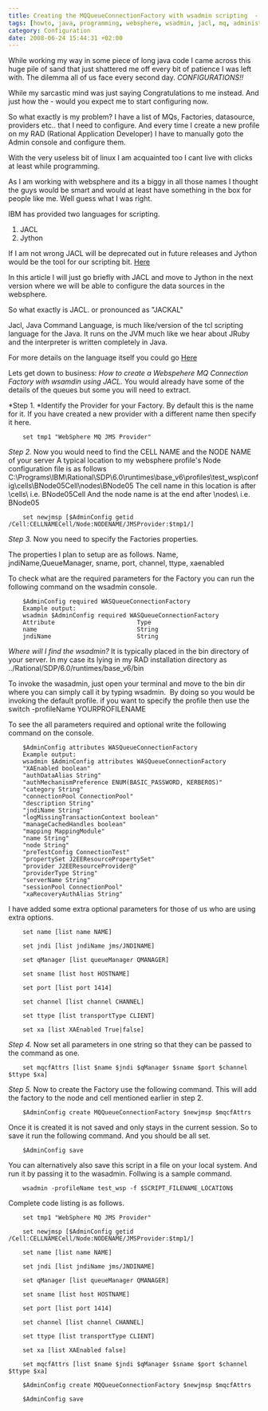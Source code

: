 ```yaml
---
title: Creating the MQQueueConnectionFactory with wsadmin scripting  - JACL Part 1.
tags: [howto, java, programming, websphere, wsadmin, jacl, mq, administrator, scripting, sysadmin, ibm]
category: Configuration
date: 2008-06-24 15:44:31 +02:00
---
```




While working my way in some piece of long java code I came across this huge pile of sand that just shattered me off every bit of patience I was left with. The dilemma all of us face every second day. *CONFIGURATIONS!!*

While my sarcastic mind was just saying Congratulations to me instead. And just how the - would you expect me to start configuring now.

So what exactly is my problem? I have a list of MQs, Factories, datasource, providers etc.. that I need to configure. And every time I create a new profile on my RAD (Rational Application Developer) I have to manually goto the Admin console and configure them.

With the very useless bit of linux I am acquainted too I cant live with clicks at least while programming.

As I am working with websphere and its a biggy in all those names I thought the guys would be smart and would at least have something in the box for people like me. Well guess what I was right.

IBM has provided two languages for scripting.

1. JACL
2. Jython

If I am not wrong JACL will be deprecated out in future releases and Jython would be the tool for our scripting bit.
[Here](http://publib.boulder.ibm.com/infocenter/wasinfo/v6r1/index.jsp?topic=/com.ibm.websphere.nd.doc/info/ae/ae/rmig_deprecationlist.html)

In this article I will just go briefly with JACL and move to Jython in the next version where we will be able to configure the data sources in the websphere.

So what exactly is JACL. or pronounced as "JACKAL"

Jacl, Java Command Language, is much like/version of the tcl scripting language for the Java. It runs on the JVM much like we hear about JRuby and the interpreter is written completely in Java.

For more details on the language itself you could go [Here](http://publib.boulder.ibm.com/infocenter/imshelp1/v3r0/index.jsp?topic=/com.ibm.sif.doc/jaclabout.html)

Lets get down to business: *How to create a Webspehere MQ Connection Factory with wsamdin using JACL.*
You would already have some of the details of the queues but some you will need to extract.

*Step 1.
*Identify the Provider for your Factory. By default this is the name for it. If you have created a new provider with a different name then specify it here.

```
	set tmp1 "WebSphere MQ JMS Provider"
```

*Step 2.*
Now you would need to find the CELL NAME and the NODE NAME of your server
A typical location to my websphere profile's Node configuration file is as follows
C:\Programs\IBM\Rational\SDP\6.0\runtimes\base_v6\profiles\test_wsp\config\cells\BNode05Cell\nodes\BNode05
The cell name in this location is after \cells\ i.e. BNode05Cell
And the node name is at the end after \nodes\ i.e. BNode05

```
	set newjmsp [$AdminConfig getid /Cell:CELLNAMECell/Node:NODENAME/JMSProvider:$tmp1/]
```

*Step 3.*
Now you need to specify the Factories properties.

The properties I plan to setup are as follows.
	Name, jndiName,QueueManager, sname, port, channel, ttype, xaenabled

To check what are the required parameters for the Factory you can run the following command on the wsadmin console.

```
	$AdminConfig required WASQueueConnectionFactory
	Example output:
	wsadmin $AdminConfig required WASQueueConnectionFactory
	Attribute                       Type
	name                            String
	jndiName                        String

```

*Where will I find the wsadmin?*
It is typically placed in the bin directory of your server.
In my case its lying in my RAD installation directory as
../Rational/SDP/6.0/runtimes/base_v6/bin

To invoke the wasadmin, just open your terminal and move to the bin dir where you can simply call it by typing wsadmin.  By doing so you would be invoking the default profile. if you want to specify the profile then use the switch -profileName YOURPROFILENAME

To see the all parameters required and optional write the following command on the console.

```
	$AdminConfig attributes WASQueueConnectionFactory
	Example output:
	wsadmin $AdminConfig attributes WASQueueConnectionFactory
	"XAEnabled boolean"
	"authDataAlias String"
	"authMechanismPreference ENUM(BASIC_PASSWORD, KERBEROS)"
	"category String"
	"connectionPool ConnectionPool"
	"description String"
	"jndiName String"
	"logMissingTransactionContext boolean"
	"manageCachedHandles boolean"
	"mapping MappingModule"
	"name String"
	"node String"
	"preTestConfig ConnectionTest"
	"propertySet J2EEResourcePropertySet"
	"provider J2EEResourceProvider@"
	"providerType String"
	"serverName String"
	"sessionPool ConnectionPool"
	"xaRecoveryAuthAlias String"
```

I have added some extra optional parameters for those of us who are using extra options.

```
	set name [list name NAME]

	set jndi [list jndiName jms/JNDINAME]

	set qManager [list queueManager QMANAGER]

	set sname [list host HOSTNAME]

	set port [list port 1414]

	set channel [list channel CHANNEL]

	set ttype [list transportType CLIENT]

	set xa [list XAEnabled True|false]
```

*Step 4.*
Now set all parameters in one string so that they can be passed to the command as one.

```
	set mqcfAttrs [list $name $jndi $qManager $sname $port $channel $ttype $xa]
```

*Step 5.*
Now to create the Factory use the following command. This will add the factory to the node and cell mentioned earlier in step 2.

```
	$AdminConfig create MQQueueConnectionFactory $newjmsp $mqcfAttrs
```

Once it is created it is not saved and only stays in the current session. So to save it run the following command. And you should be all set.

```
	$AdminConfig save
```

You can alternatively also save this script in a file on your local system. And run it by passing it to the wasadmin. Follwing is a sample command.

```
	wsadmin -profileName test_wsp -f $SCRIPT_FILENAME_LOCATION$
```

Complete code listing is as follows.

```
	set tmp1 "WebSphere MQ JMS Provider"

	set newjmsp [$AdminConfig getid /Cell:CELLNAMECell/Node:NODENAME/JMSProvider:$tmp1/]

	set name [list name NAME]

	set jndi [list jndiName jms/JNDINAME]

	set qManager [list queueManager QMANAGER]

	set sname [list host HOSTNAME]

	set port [list port 1414]

	set channel [list channel CHANNEL]

	set ttype [list transportType CLIENT]

	set xa [list XAEnabled false]

	set mqcfAttrs [list $name $jndi $qManager $sname $port $channel $ttype $xa]

	$AdminConfig create MQQueueConnectionFactory $newjmsp $mqcfAttrs

	$AdminConfig save
```

 
